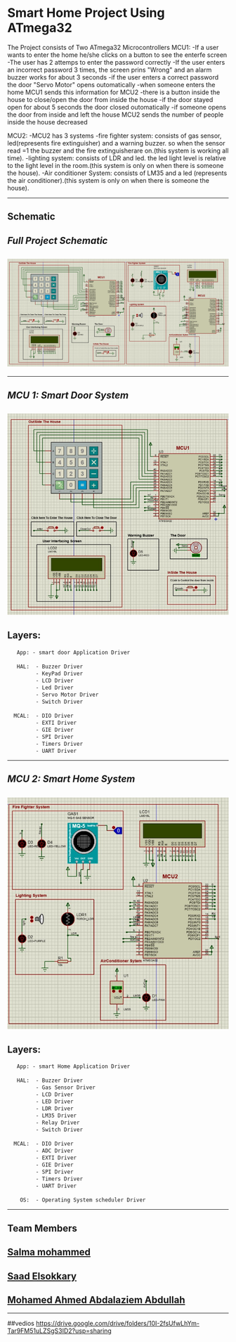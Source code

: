 # Smart Home Project Using ATmega32


The Project consists of Two ATmega32 Microcontrollers
MCU1:
-If a user wants to enter the home he/she clicks on a button to see the enterfe screen
-The user has 2 attemps to enter the password correctly
-If the user enters an incorrect password 3 times, the screen prins "Wrong" and an alarm buzzer works for about 3 seconds
-if the user enters a correct password the door "Servo Motor" opens  outomatically
-when someone enters the home MCU1 sends this information for MCU2
-there is a button inside the house to close/open the door from inside the house
-if the door stayed open for about 5 seconds the door closed outomatically
-if someone opens the door from inside and left the house MCU2 sends the number of people inside the house decreased

MCU2:
-MCU2 has 3 systems
-fire fighter system: consists of gas sensor, led(represents fire extinguisher) and a warning buzzer. so when the sensor read =1 the buzzer and the fire extinguisherare on.(this system is working all time).
-lighting system: consists of LDR and led. the led light level is relative to the light level in the room.(this system is only on when there is someone the house).
-Air conditioner System: consists of LM35 and a led (represents the air conditioner).(this system is only on when there is someone the house).

---

## Schematic 
*Full Project Schematic*
-
![fullschem](/fullschem.jpg)
-

---
*MCU 1: Smart Door System*
-
![mcu1](/mcu1.jpg)
-


Layers: 
-     
       App: - smart door Application Driver

       HAL:  - Buzzer Driver
             - KeyPad Driver
             - LCD Driver
             - Led Driver
             - Servo Motor Driver
             - Switch Driver
             
      MCAL:  - DIO Driver
             - EXTI Driver
             - GIE Driver
             - SPI Driver
             - Timers Driver
             - UART Driver             
        

---
*MCU 2: Smart Home System*
-
![mcu2](/mcu2.jpg)
-


Layers: 
-       
       App: - smart Home Application Driver

       HAL:  - Buzzer Driver
             - Gas Sensor Driver
             - LCD Driver
             - LED Driver
             - LDR Driver
             - LM35 Driver
             - Relay Driver
             - Switch Driver
             
      MCAL:  - DIO Driver
             - ADC Driver      
             - EXTI Driver
             - GIE Driver
             - SPI Driver
             - Timers Driver
             - UART Driver
       
        OS:  - Operating System scheduler Driver 
        

---
## Team Members

 [Salma mohammed](https://www.linkedin.com/in/salma-hamed-8b301b24a/)
 -
 [Saad Elsokkary](https://www.linkedin.com/in/your-profile)
 -
 [Mohamed Ahmed Abdalaziem Abdullah](https://www.linkedin.com/in/mohamed-ahmed-33187b293)
 -
---
##vedios 
https://drive.google.com/drive/folders/10I-2fsUfwLhYm-Tar9FM51uLZSgS3ID2?usp=sharing
